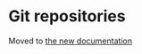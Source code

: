 Git repositories
================

Moved to [the new documentation](https://documentation.simplicite.io/documentation/integration/webservices/git-repositories/)